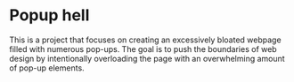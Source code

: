 # Popup hell

This is a project that focuses on creating an excessively bloated webpage filled with numerous pop-ups. The goal is to push the boundaries of web design by intentionally overloading the page with an overwhelming amount of pop-up elements.
